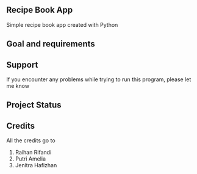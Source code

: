 ## Recipe Book App
Simple recipe book app created with Python

## Goal and requirements

## Support
If you encounter any problems while trying to run this program, please let me know

## Project Status

## Credits
All the credits go to 
1. Raihan Rifandi
2. Putri Amelia
3. Jenitra Hafizhan
